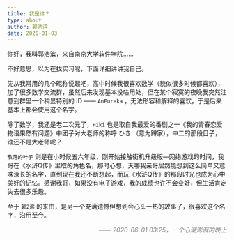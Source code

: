 ```yaml
---
title: 我是谁？
type: about
author: 郭浩滨
date: 2020-01-03
---
```



~~你好，我叫郭浩滨，来自南京大学软件学院……~~

不好意思，以为在找实习呢，下面详细讲讲我自己。

先从我常用的几个昵称说起吧，高中时候我很喜欢数学（貌似很多时候都喜欢），加了很多数学交流群，虽然后来发现基本没啥用处，但在某个寂寞的夜晚我突然注意到群里一个稍显特别的 ID —— `AnEureka` ，无法形容和解释的喜欢，于是后来基本上都会使用这个名字。

除了数学，我还是老二次元了，`Hiki` 也是取自我最爱的番剧之一《我的青春恋爱物语果然有问题》中团子对大老师的称呼 ひき （意为蹲家），中二的那段日子，谁还不是大老师呢？

`散落的叶子` 则是在小时候五六年级，刚开始接触街机升级版—网络游戏的时间，我哥在《水浒Q传》里取的角色名，那时心想，天哪我亲哥居然能想到这么简单又意味深长的名字，直到现在我还不断想起，而玩《水浒Q传》的那段时光也成为心中美好的记忆。感谢我哥，如果没有电子游戏，我的成绩也许不会变好，但生活肯定失去很多乐趣。

至于 `郭2滨` 的来由，是另一个充满遗憾但想到会心头一热的故事了，很喜欢这个名字，沿用至今。


<div style="float:right; font-style:italic; color:gray;">—— 2020-06-01 03:25，一个心潮澎湃的晚上</div>